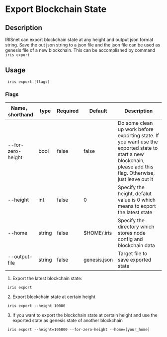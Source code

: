 # Export Blockchain State

## Description

IRISnet can export blockchain state at any height and output json format string. Save the out json string to a json file and the json file can be used as genesis file of a new blockchain. This can be accomplished by command `iris export`

## Usage
```		
 iris export [flags]		
```		
### Flags

  | Name，shorthand     | type   | Required | Default  | Description    |		
 | ------------------- | -----  | -------- | -------- | -------------- |		
 | --for-zero-height   | bool   | false    | false    | Do some clean up work before exporting state. If you want use the exported state to start a new blockchain, please add this flag. Otherwise, just leave out it |		
 | --height            | int    | false    | 0        | Specify the height, defalut value is 0 which means to export the latest state |		
 | --home              | string | false    | $HOME/.iris       | Specify the directory which stores node config and blockchain data |		
 | --output-file       | string | false    | genesis.json |  Target file to save exported state |



1. Export the latest blockchain state:
```		
 iris export		
```

2. Export blockchain state at certain height 

```		
 iris export --height 10000		
```

3. If you want to export the blockchain state at certain height  and use the exported state as genesis state of another blockchain

```		
 iris export --height=105000 --for-zero-height --home=[your_home]	